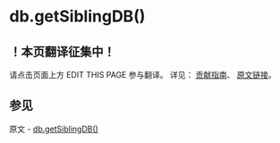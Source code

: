 # db.getSiblingDB()

## ！本页翻译征集中！

请点击页面上方 EDIT THIS PAGE 参与翻译。
详见：
[贡献指南]( https://github.com/JinMuInfo/MongoDB-Manual-zh/blob/master/CONTRIBUTING.md )、
[原文链接](  https://docs.mongodb.com/manual/reference/method/db.getSiblingDB/  )。

## 参见

原文 - [db.getSiblingDB()]( https://docs.mongodb.com/manual/reference/method/db.getSiblingDB/ )

